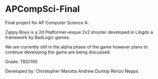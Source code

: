 # APCompSci-Final
Final project for AP Computer Science A.

Zappy Boys is a 2d Platformer-esque 2v2 shooter developed in Libgdx a framework by BadLogic games. 

We are currently still in the alpha phase of the game however plans to continue developing the game are being discussed.


Grade: TBD/100

Developed by:
Christopher Marotta
Andrew Dunlop
Renzo Nepps
